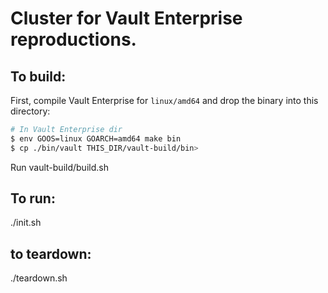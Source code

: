 # Cluster for Vault Enterprise reproductions.

## To build:

First, compile Vault Enterprise for `linux/amd64` and drop the binary into this directory:

```bash
# In Vault Enterprise dir
$ env GOOS=linux GOARCH=amd64 make bin
$ cp ./bin/vault THIS_DIR/vault-build/bin>
```

Run vault-build/build.sh

## To run:

./init.sh

## to teardown:

./teardown.sh